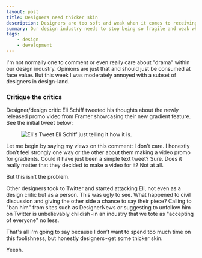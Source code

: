 ```yaml
---
layout: post
title: Designers need thicker skin
description: Designers are too soft and weak when it comes to receiving criticism
summary: Our design industry needs to stop being so fragile and weak when it comes to critical analysis of our work. Stop getting triggered over critics.
tags:
    - design
    - development
---
```


I'm not normally one to comment or even really care about "drama" within our design industry. Opinions are just that and should just be consumed at face value. But this week I was moderately annoyed with a subset of designers in design-land.

### Critique the critics

Designer/design critic Eli Schiff tweeted his thoughts about the newly released promo video from Framer showcasing their new gradient feature. See the initial tweet below:

<figure>
    <img src="https://cdn-images-1.medium.com/max/1600/0*hs-nqVLpZsPht0C6.png" alt="Eli's Tweet">
    <span class="marginnote">Eli Schiff just telling it how it is.</span>
</figure>

Let me begin by saying my views on this comment: I don't care. I honestly don’t feel strongly one way or the other about them making a video promo for gradients. Could it have just been a simple text tweet? Sure. Does it really matter that they decided to make a video for it? Not at all.

But this isn’t the problem.

Other designers took to Twitter and started attacking Eli, not even as a design critic but as a person. This was ugly to see. What happened to civil discussion and giving the other side a chance to say their piece? Calling to "ban him" from sites such as DesignerNews or suggesting to unfollow him on Twitter is unbelievably childish - in an industry that we tote as "accepting of everyone" no less.

That's all I'm going to say because I don’t want to spend too much time on this foolishness, but honestly designers - get some thicker skin.

Yeesh.
